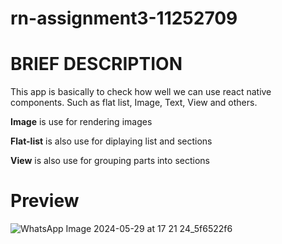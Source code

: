 # rn-assignment3-11252709

# BRIEF DESCRIPTION

This app is basically to check how well we can use react native components. Such as flat list, Image, Text, View
and others.

**Image** is use for rendering images

**Flat-list** is also use for diplaying list and sections

**View** is also use for grouping parts into sections

# Preview

![WhatsApp Image 2024-05-29 at 17 21 24_5f6522f6](https://github.com/joe-branch/rn-assignment3-11252709/assets/152217995/8bead36a-aa70-4d4d-b07b-963064205144)
